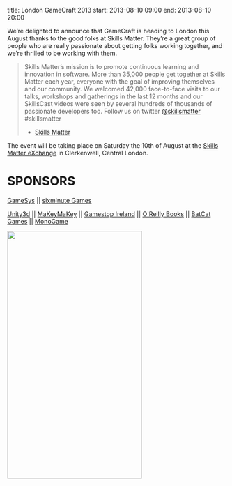 title: London GameCraft 2013
start: 2013-08-10 09:00
end: 2013-08-10 20:00

We’re delighted to announce that GameCraft is heading to London this August thanks to the good folks at Skills Matter. They’re a great group of people who are really passionate about getting folks working together, and we’re thrilled to be working with them.

> Skills Matter’s mission is to promote continuous learning and innovation in software. More than 35,000 people get together at Skills Matter each year, everyone with the goal of improving themselves and our community. We welcomed 42,000 face-to-face visits to our talks, workshops and gatherings in the last 12 months and our SkillsCast videos were seen by several hundreds of thousands of passionate developers too. Follow us on twitter [@skillsmatter](https://twitter.com/skillsmatter) #skillsmatter
>
> - [Skills Matter](http://skillsmatter.com/)

The event will be taking place on Saturday  the 10th of August at the [Skills Matter eXchange](http://skillsmatter.com/go/find-us) in Clerkenwell, Central London.

# SPONSORS
[GameSys](http://www.gamesyscorporate.com/) || [sixminute Games](http://www.sixminute.com/)

[Unity3d](http://unity3d.com) || [MaKeyMaKey](http://makeymakey.com) || [Gamestop Ireland](http://gamestop.ie) || [O'Reilly Books](http://oreilly.com) || [BatCat Games](http://batcatgames.com) || [MonoGame](http://www.monogame.net/)

<img src="http://dublingamecraft.com/wp-content/uploads/2013/08/London-aug6.png" alt="" width="309" height="568" usemap="#map" border="0" /></p>
<map name="map">
<area shape="rect" coords="154,417,304,567" href="http://batcatgames.com" alt="Thanks" /></map>
<p><a href="http://monogame.net"><img src="http://i.imgur.com/h2lXjz6.png" alt="" /></a></p>